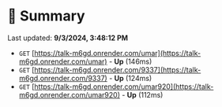 # 📖 Summary
Last updated: **9/3/2024, 3:48:12 PM**

- `GET` [https://talk-m6gd.onrender.com/umar](https://talk-m6gd.onrender.com/umar) - **Up** (146ms)
- `GET` [https://talk-m6gd.onrender.com/9337](https://talk-m6gd.onrender.com/9337) - **Up** (124ms)
- `GET` [https://talk-m6gd.onrender.com/umar920](https://talk-m6gd.onrender.com/umar920) - **Up** (112ms)
